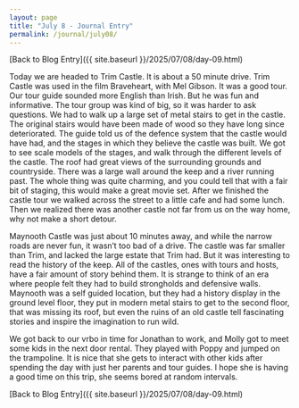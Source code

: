 ```yaml
---
layout: page
title: "July 8 - Journal Entry"
permalink: /journal/july08/
---
```


[Back to Blog Entry]({{ site.baseurl }}/2025/07/08/day-09.html)

Today we are headed to Trim Castle. It is about a 50 minute drive. Trim Castle was used in the film Braveheart, with Mel Gibson. It was a good tour. Our tour guide sounded more English than Irish. But he was fun and informative. The tour group was kind of big, so it was harder to ask questions. We had to walk up a large set of metal stairs to get in the castle. The original stairs would have been made of wood so they have long since deteriorated. The guide told us of the defence system that the castle would have had, and the stages in which they believe the castle was built. We got to see scale models of the stages, and walk through the different levels of the castle. The roof had great views of the surrounding grounds and countryside. There was a large wall around the keep and a river running past. The whole thing was quite charming, and you could tell that with a fair bit of staging, this would make a great movie set. After we finished the castle tour we walked across the street to a little cafe and had some lunch. Then we realized there was another castle not far from us on the way home, why not make a short detour. 

Maynooth Castle was just about 10 minutes away, and while the narrow roads are never fun, it wasn’t too bad of a drive. The castle was far smaller than Trim, and lacked the large estate that Trim had. But it was interesting to read the history of the keep. All of the castles, ones with tours and hosts, have a fair amount of story behind them. It is strange to think of an era where people felt they had to build strongholds and defensive walls. Maynooth was a self guided location, but they had a history display in the ground level floor, they put in modern metal stairs to get to the second floor, that was missing its roof, but even the ruins of an old castle tell fascinating stories and inspire the imagination to run wild. 

We got back to our vrbo in time for Jonathan to work, and Molly got to meet some kids in the next door rental. They played with Poppy and jumped on the trampoline. It is nice that she gets to interact with other kids after spending the day with just her parents and tour guides. I hope she is having a good time on this trip, she seems bored at random intervals.

[Back to Blog Entry]({{ site.baseurl }}/2025/07/08/day-09.html)
